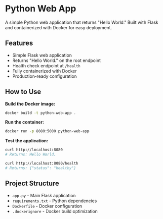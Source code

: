 # Python Web App

A simple Python web application that returns "Hello World." Built with Flask and containerized with Docker for easy deployment.

## Features

- Simple Flask web application
- Returns "Hello World." on the root endpoint
- Health check endpoint at `/health`
- Fully containerized with Docker
- Production-ready configuration

## How to Use

**Build the Docker image:**
```bash
docker build -t python-web-app .
```

**Run the container:**
```bash
docker run -p 8080:5000 python-web-app
```

**Test the application:**
```bash
curl http://localhost:8080
# Returns: Hello World.

curl http://localhost:8080/health
# Returns: {"status": "healthy"}
```

## Project Structure

- `app.py` - Main Flask application
- `requirements.txt` - Python dependencies
- `Dockerfile` - Docker configuration
- `.dockerignore` - Docker build optimization